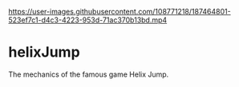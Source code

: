 

https://user-images.githubusercontent.com/108771218/187464801-523ef7c1-d4c3-4223-953d-71ac370b13bd.mp4

# helixJump
The mechanics of the famous game Helix Jump.
